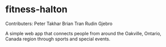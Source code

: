 # fitness-halton
Contributers:
Peter Takhar
Brian Tran
Rudin Gjebro

A simple web app that connects people from around the Oakville, Ontario, Canada region through sports and special events.

